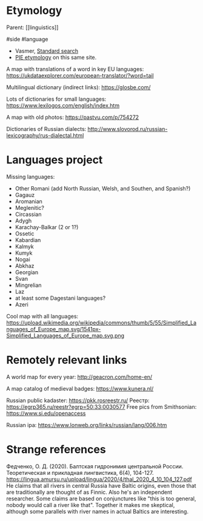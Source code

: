 # Etymology

Parent: [[linguistics]]

#side #language


* Vasmer, [Standard search](https://starling.rinet.ru/cgi-bin/query.cgi?root=%2fusr%2flocal%2fshare%2fstarling%2fmorpho&morpho=1&basename=morpho\vasmer\vasmer) 
* [PIE etymology](https://starling.rinet.ru/cgi-bin/query.cgi?basename=\data\ie\piet&root=config&morpho=0) on this same site.

A map with translations of a word in key EU languages:
https://ukdataexplorer.com/european-translator/?word=tail

Multilingual dictionary (indirect links):
https://glosbe.com/

Lots of dictionaries for small languages: 
https://www.lexilogos.com/english/index.htm

A map with old photos:
https://pastvu.com/p/754272

Dictionaries of Russian dialects:
http://www.slovorod.ru/russian-lexicography/rus-dialectal.html

# Languages project

Missing languages:
* Other Romani (add North Russian, Welsh, and Southen, and Spanish?)
* Gagauz
* Aromanian
* Meglenitic?
* Circassian
* Adygh
* Karachay-Balkar (2 or 1?)
* Ossetic
* Kabardian
* Kalmyk
* Kumyk
* Nogai
* Abkhaz
* Georgian
* Svan
* Mingrelian
* Laz
* at least some Dagestani languages?
* Azeri

Cool map with all languages:
https://upload.wikimedia.org/wikipedia/commons/thumb/5/55/Simplified_Languages_of_Europe_map.svg/1541px-Simplified_Languages_of_Europe_map.svg.png

# Remotely relevant links

A world map for every year: http://geacron.com/home-en/

A map catalog of medieval badges: https://www.kunera.nl/

Russian public kadaster: https://pkk.rosreestr.ru/
Реестр: https://egrp365.ru/reestr?egrp=50:33:0030577
Free pics from Smithsonian: https://www.si.edu/openaccess

Russian ipa: https://www.lonweb.org/links/russian/lang/006.htm

# Strange references

Федченко, О. Д. (2020). Балтская гидронимия центральной России. Теоретическая и прикладная лингвистика, 6(4), 104-127. https://lingua.amursu.ru/upload/lingua/2020/4/thal_2020_4_10_104_127.pdf
He claims that all rivers in central Russia have Baltic origins, even those that are traditionally are thought of as Finnic. Also he's an independent researcher. Some claims are based on conjunctures like "this is too general, nobody would call a river like that". Together it makes me skeptical, although some parallels with river names in actual Baltics are interesting.
